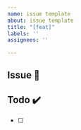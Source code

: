 ```yaml
---
name: issue template
about: issue template
title: "[feat]"
labels: ''
assignees: ''

---
```


## Issue 📌

## Todo ✔️
- [ ]
